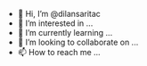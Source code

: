 - 👋 Hi, I’m @dilansaritac
- 👀 I’m interested in ...
- 🌱 I’m currently learning ...
- 💞️ I’m looking to collaborate on ...
- 📫 How to reach me ...

<!---
dilansaritac/dilansaritac is a ✨ special ✨ repository because its `README.md` (this file) appears on your GitHub profile.
You can click the Preview link to take a look at your changes.
--->
